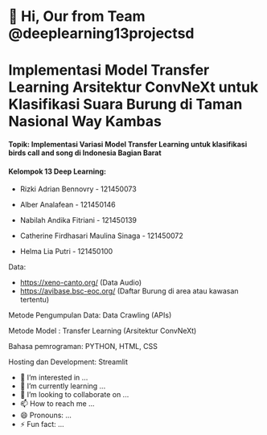 # 👋 Hi, Our from Team @deeplearning13projectsd

# Implementasi Model Transfer Learning Arsitektur ConvNeXt untuk Klasifikasi Suara Burung di Taman Nasional Way Kambas

#### Topik: Implementasi Variasi Model Transfer Learning untuk klasifikasi birds call and song di Indonesia Bagian Barat


#### Kelompok 13 Deep Learning:

- Rizki Adrian Bennovry - 121450073 
  
- Alber Analafean - 121450146 
  
- Nabilah Andika Fitriani - 121450139 

- Catherine Firdhasari Maulina Sinaga - 121450072
  
- Helma Lia Putri - 121450100


Data: 
- https://xeno-canto.org/ (Data Audio)
- https://avibase.bsc-eoc.org/ (Daftar Burung di area atau kawasan tertentu)

Metode Pengumpulan Data: Data Crawling (APIs)

Metode Model : Transfer Learning (Arsitektur ConvNeXt)

Bahasa pemrograman: PYTHON, HTML, CSS

Hosting dan Development: Streamlit
- 👀 I’m interested in ...
- 🌱 I’m currently learning ...
- 💞️ I’m looking to collaborate on ...
- 📫 How to reach me ...
- 😄 Pronouns: ...
- ⚡ Fun fact: ...

<!---
deeplearning13projectsd/deeplearning13projectsd is a ✨ special ✨ repository because its `README.md` (this file) appears on your GitHub profile.
You can click the Preview link to take a look at your changes.
--->
